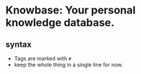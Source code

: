 # Knowbase: Your personal knowledge database.

## syntax

- Tags are marked with `#`
- keep the whole thing in a single line for now.
